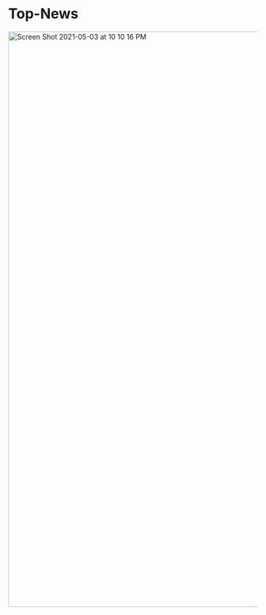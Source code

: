# Top-News
 
<img width="1162" alt="Screen Shot 2021-05-03 at 10 10 16 PM" src="https://user-images.githubusercontent.com/47422637/116953968-a0392380-ac5c-11eb-821c-a2650c74bb66.png">
